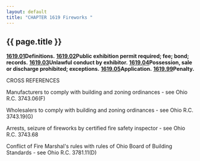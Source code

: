 ```yaml
---
layout: default 
title: "CHAPTER 1619 Fireworks "
---
```


{{ page.title }}
----------------

[**1619.01**](5a9e72f7.html)**Definitions.**
[**1619.02**](5ab8060d.html)**Public exhibition permit required; fee;
bond; records.** [**1619.03**](5ac7d3c8.html)**Unlawful conduct by
exhibitor.** [**1619.04**](5ad23951.html)**Possession, sale or discharge
prohibited; exceptions.** [**1619.05**](5aded720.html)**Application.**
[**1619.99**](5aed1026.html)**Penalty.**

CROSS REFERENCES

Manufacturers to comply with building and zoning ordinances - see Ohio
R.C. 3743.06(F)

Wholesalers to comply with building and zoning ordinances - see Ohio
R.C. 3743.19(G)

Arrests, seizure of fireworks by certified fire safety inspector - see
Ohio R.C. 3743.68

Conflict of Fire Marshal's rules with rules of Ohio Board of Building
Standards - see Ohio R.C. 3781.11(D)
